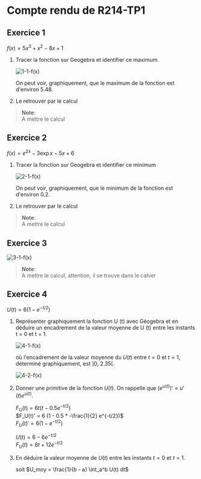 # Compte rendu de R214-TP1

## Exercice 1

$f (x) = 5x^3 + x^2 − 8x + 1$

1. Tracer la fonction sur Geogebra et identifier ce maximum.

   ![1-1-f(x)](src/1-1-f(x).png)

   On peut voir, graphiquement, que le maximum de la fonction
   est d'environ 5.48.

2. Le retrouver par le calcul

  > **Note**:  
  > A mettre le calcul

## Exercice 2

$f(x) = e^{2x} - 3\exp{x} - 5x + 6$

1. Tracer la fonction sur Geogebra et identifier ce minimum

   ![2-1-f(x)](src/2-1-f(x).png)

   On peut voir, graphiquement, que le minimum de la fonction
   est d'environ 0.2.

2. Le retrouver par le calcul

  > **Note**:  
  > A mettre le calcul

## Exercice 3

   ![3-1-f(x)](src/3-1-f(x).png)

  > **Note**:  
  > A mettre le calcul, attention, il se trouve dans le cahier

## Exercice 4

$U(t) = 6 (1 - e^{-t/2})$

1. Représenter graphiquement la fonction U (t) avec Géogebra et en déduire un encadrement de la
   valeur moyenne de U (t) entre les instants t = 0 et t = 1.

   ![4-1-f(x)](src/4-1-f(x).png)

   où l'encadrement de la valeur moyenne du $U(t)$ entre $t = 0$ et $t = 1$,
   déterminé graphiquement, est ]0, 2.35[.

   ![4-2-f(x)](src/4-2-f(x).png)


2. Donner une primitive de la fonction $U(t)$. On rappelle que $(e^{u(t)})′ = u′(t)e^{u(t)}$.

   $F_U(t) = 6t (t - 0.5 e^{-t/2})$  
   $F_U(t)' =  6 (1 - 0.5 * -\frac{1}{2} e^{-t/2})$  
   $F_U(t)' = 6 (1 - e^{-t/2})$  

   $U(t) = 6 - 6 e^{-t/2}$  
   $F_U(t) = 6t + 12 e^{-t/2}$

3. En déduire la valeur moyenne de $U(t)$ entre les instants $t = 0$ et $t = 1$.

   soit $U_moy = \frac{1}{b - a} \int_a^b U(t) dt$
